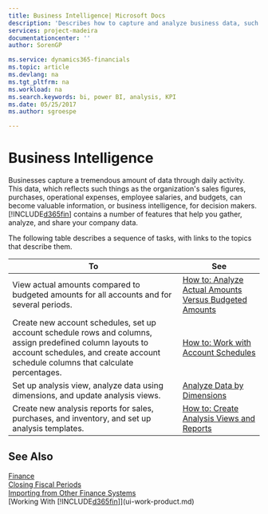 ```yaml
---
title: Business Intelligence| Microsoft Docs
description: 'Describes how to capture and analyze business data, such as sales figures, purchases, operational expenses, employee salaries, and budgets, that can be valuable information for business intelligence or for decision making.'
services: project-madeira
documentationcenter: ''
author: SorenGP

ms.service: dynamics365-financials
ms.topic: article
ms.devlang: na
ms.tgt_pltfrm: na
ms.workload: na
ms.search.keywords: bi, power BI, analysis, KPI
ms.date: 05/25/2017
ms.author: sgroespe

---
```

# Business Intelligence
Businesses capture a tremendous amount of data through daily activity. This data, which reflects such things as the organization's sales figures, purchases, operational expenses, employee salaries, and budgets, can become valuable information, or business intelligence, for decision makers. [!INCLUDE[d365fin](includes/d365fin_md.md)] contains a number of features that help you gather, analyze, and share your company data.

The following table describes a sequence of tasks, with links to the topics that describe them.  

| To | See |
| --- | --- |
|View actual amounts compared to budgeted amounts for all accounts and for several periods.|[How to: Analyze Actual Amounts Versus Budgeted Amounts](bi-how-analyze-actual-versus-budget.md)|
|Create new account schedules, set up account schedule rows and columns, assign predefined column layouts to account schedules, and create account schedule columns that calculate percentages.|[How to: Work with Account Schedules](bi-how-work-account-schedule.md)|
|Set up analysis view, analyze data using dimensions, and update analysis views.|[Analyze Data by Dimensions](bi-how-analyze-data-dimension.md)|
|Create new analysis reports for sales, purchases, and inventory, and set up analysis templates.|[How to: Create Analysis Views and Reports](bi-how-create-analysis-views-reports.md)|

## See Also
[Finance](finance.md)    
[Closing Fiscal Periods](year-close-years-periods.md)  
[Importing from Other Finance Systems](upload-data.md)  
[Working With [!INCLUDE[d365fin](includes/d365fin_md.md)]](ui-work-product.md)
